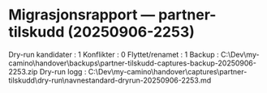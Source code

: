 # Migrasjonsrapport — partner-tilskudd (20250906-2253)

Dry-run kandidater : 1
Konflikter         : 0
Flyttet/renamet    : 1
Backup             : C:\Dev\my-camino\handover\backups\partner-tilskudd-captures-backup-20250906-2253.zip
Dry-run logg       : C:\Dev\my-camino\handover\captures\partner-tilskudd\dry-run\navnestandard-dryrun-20250906-2253.md
